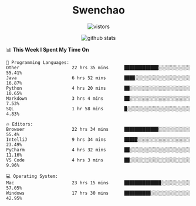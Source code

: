 <h1 align="center">Swenchao</h3>

<p align="center">
  <img src="https://visitor-badge.glitch.me/badge?page_id=Swenchao" alt="vistors" />
</p>

<p align="center">
  <img src="https://github-readme-stats.vercel.app/api?username=Swenchao&count_private=true&show_icons=true&theme=vue-dark&hide_title=true" alt="github stats" />
</p>

<!--START_SECTION:waka-->
📊 **This Week I Spent My Time On** 

```text
💬 Programming Languages: 
Other                    22 hrs 35 mins      █████████████░░░░░░░░░░░░   55.41% 
Java                     6 hrs 52 mins       ████░░░░░░░░░░░░░░░░░░░░░   16.87% 
Python                   4 hrs 20 mins       ██░░░░░░░░░░░░░░░░░░░░░░░   10.65% 
Markdown                 3 hrs 4 mins        ██░░░░░░░░░░░░░░░░░░░░░░░   7.53% 
SQL                      1 hr 58 mins        █░░░░░░░░░░░░░░░░░░░░░░░░   4.83%

🔥 Editors: 
Browser                  22 hrs 34 mins      █████████████░░░░░░░░░░░░   55.4% 
IntelliJ                 9 hrs 34 mins       █████░░░░░░░░░░░░░░░░░░░░   23.49% 
PyCharm                  4 hrs 32 mins       ██░░░░░░░░░░░░░░░░░░░░░░░   11.16% 
VS Code                  4 hrs 3 mins        ██░░░░░░░░░░░░░░░░░░░░░░░   9.96%

💻 Operating System: 
Mac                      23 hrs 15 mins      ██████████████░░░░░░░░░░░   57.05% 
Windows                  17 hrs 30 mins      ██████████░░░░░░░░░░░░░░░   42.95%

```


<!--END_SECTION:waka-->
